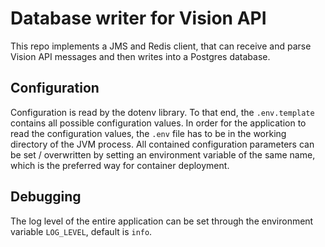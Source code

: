 # Database writer for Vision API
This repo implements a JMS and Redis client, that can receive and parse Vision API messages and then writes into a Postgres database.

## Configuration
Configuration is read by the dotenv library. To that end, the `.env.template` contains all possible configuration values. In order for the application to read the configuration values, the `.env` file has to be in the working directory of the JVM process. 
All contained configuration parameters can be set / overwritten by setting an environment variable of the same name, which is the preferred way for container deployment.

## Debugging
The log level of the entire application can be set through the environment variable `LOG_LEVEL`, default is `info`.